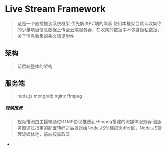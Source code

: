 Live Stream Framework
===
> 这是一个直播推流系统框架  优先解决PC端的兼容
> 使用本框架会默认收集你的少量项目信息数据上传至云端服务器，在收集的数据中不包含隐私数据，关于信息收集的条文请见附件

架构
---
> 前后端整体的架构

服务端
---
> node.js mongodb nginx ffmpeg
##### 视频推流
> 视频推流由主播端通过RTMP协议推送到FFmpeg搭建的流媒体服务器 流服务器通过指定的配置转码之后发送给Node.JS创建的Buffer区，Node.JS管理流媒体池，前端按需取流
* 
